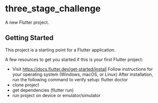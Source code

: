 # three_stage_challenge

A new Flutter project.

## Getting Started

This project is a starting point for a Flutter application.

A few resources to get you started if this is your first Flutter project:

- Visit https://docs.flutter.dev/get-started/install
  Follow instructions for your operating system (Windows, macOS, or Linux)
  After installation, run the following command to verify setup:
  flutter doctor
- clone project 
- get dependencies (flutter run)
- run project on device or emulator/simulator
